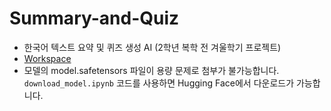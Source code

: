 # Summary-and-Quiz
- 한국어 텍스트 요약 및 퀴즈 생성 AI (2학년 복학 전 겨울학기 프로젝트)
- [Workspace](https://sj92.notion.site/Project-Summary-Quiz-AI-17fc5a5ee03680f9a3e4c8f4a39508f9?pvs=74)
- 모델의 model.safetensors 파일이 용량 문제로 첨부가 불가능합니다. `download_model.ipynb` 코드를 사용하면 Hugging Face에서 다운로드가 가능합니다.
